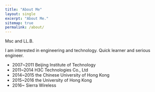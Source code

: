 ```yaml
---
title: "About Me"
layout: single
excerpt: "About Me."
sitemap: true
permalink: /about/
---
```


Msc and LL.B.

I am interested in engineering and technology. Quick learner and serious engineer.

* 2007~2011 Beijing Institute of Technology
* 2011~2014 H3C Technologies Co., Ltd 
* 2014~2015 the Chinese University of Hong Kong
* 2015~2016 the University of Hong Kong
* 2016~ Sierra Wireless
